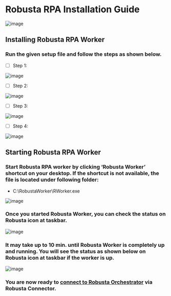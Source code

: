 # Robusta RPA Installation Guide
![image](https://user-images.githubusercontent.com/87966919/129855641-7417b8a4-009f-44b5-a2e8-dbcf3b03f933.png)

## Installing Robusta RPA Worker

### Run the given setup file and follow the steps as shown below.
- [ ] Step 1:

![image](https://user-images.githubusercontent.com/87966919/129855735-6bf641b9-368d-4d73-9ff0-a5c99ba8d8fb.png)

- [ ] Step 2:

![image](https://user-images.githubusercontent.com/87966919/129855749-d4cb6cfc-423e-4c8c-9ace-46de1f914048.png)

- [ ] Step 3:

![image](https://user-images.githubusercontent.com/87966919/129855763-11f5ca9f-6f27-4797-ab06-49ac453fe25b.png)

- [ ] Step 4:

![image](https://user-images.githubusercontent.com/87966919/129855769-30f073a9-23db-41ed-8b13-b249534afbe4.png)

## Starting Robusta RPA Worker
### Start Robusta RPA worker by clicking ‘Robusta Worker’ shortcut on your desktop. If the shortcut is not available, the file is located under following folder:

- C:\RobustaWorker\RWorker.exe

![image](https://user-images.githubusercontent.com/87966919/129855836-55ff9c77-6566-4575-85da-e9959faae453.png)

### Once you started Robusta Worker, you can check the status on Robusta icon at taskbar. 
![image](https://user-images.githubusercontent.com/87966919/129855858-f63d5f32-1b60-4811-a484-ed4394948637.png)
### It may take up to 10 min. until Robusta Worker is completely up and running. You will see the status as shown below on Robusta icon at taskbar if the worker is up.
![image](https://user-images.githubusercontent.com/87966919/129855880-31663a1e-90aa-4791-a5b1-d42e33ec44e5.png)
### You are now ready to [connect to Robusta Orchestrator](https://github.com/RobustaRPA/How-to-connect-to-RobustaOrchestrator) via Robusta Connector.
